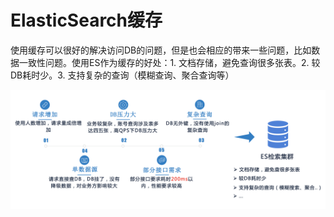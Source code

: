 # ElasticSearch缓存

使用缓存可以很好的解决访问DB的问题，但是也会相应的带来一些问题，比如数据一致性问题。使用ES作为缓存的好处：1. 文档存储，避免查询很多张表。2. 较DB耗时少。3. 支持复杂的查询（模糊查询、聚合查询等）

![](../../.gitbook/assets/image%20%2872%29.png)

